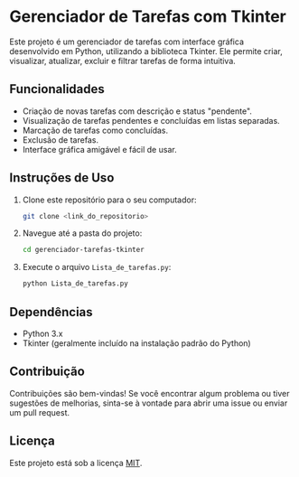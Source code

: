 # Gerenciador de Tarefas com Tkinter

Este projeto é um gerenciador de tarefas com interface gráfica desenvolvido em Python, utilizando a biblioteca Tkinter. Ele permite criar, visualizar, atualizar, excluir e filtrar tarefas de forma intuitiva.

## Funcionalidades

* Criação de novas tarefas com descrição e status "pendente".
* Visualização de tarefas pendentes e concluídas em listas separadas.
* Marcação de tarefas como concluídas.
* Exclusão de tarefas.
* Interface gráfica amigável e fácil de usar.

## Instruções de Uso

1.  Clone este repositório para o seu computador:

    ```bash
    git clone <link_do_repositorio>
    ```

2.  Navegue até a pasta do projeto:

    ```bash
    cd gerenciador-tarefas-tkinter
    ```

3.  Execute o arquivo `Lista_de_tarefas.py`:

    ```bash
    python Lista_de_tarefas.py
    ```

## Dependências

* Python 3.x
* Tkinter (geralmente incluído na instalação padrão do Python)

## Contribuição

Contribuições são bem-vindas! Se você encontrar algum problema ou tiver sugestões de melhorias, sinta-se à vontade para abrir uma issue ou enviar um pull request.

## Licença

Este projeto está sob a licença [MIT](https://opensource.org/licenses/MIT).

